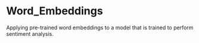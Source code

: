 # Word_Embeddings
Applying pre-trained word embeddings to a model that is trained to perform sentiment analysis.
